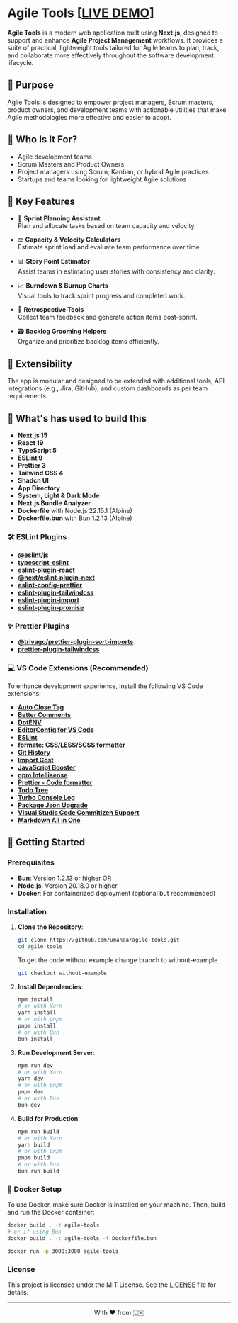 # Agile Tools [[LIVE DEMO]([#](https://agile-tools-livid.vercel.app/))]

**Agile Tools** is a modern web application built using **Next.js**, designed to support and enhance **Agile Project Management** workflows. It provides a suite of practical, lightweight tools tailored for Agile teams to plan, track, and collaborate more effectively throughout the software development lifecycle.

## 🎯 Purpose

Agile Tools is designed to empower project managers, Scrum masters, product owners, and development teams with actionable utilities that make Agile methodologies more effective and easier to adopt.

## 👥 Who Is It For?

- Agile development teams
- Scrum Masters and Product Owners
- Project managers using Scrum, Kanban, or hybrid Agile practices
- Startups and teams looking for lightweight Agile solutions

## 🚀 Key Features

- 📅 **Sprint Planning Assistant**  
  Plan and allocate tasks based on team capacity and velocity.

- ⚖️ **Capacity & Velocity Calculators**  
  Estimate sprint load and evaluate team performance over time.

- 📊 **Story Point Estimator**  
  Assist teams in estimating user stories with consistency and clarity.

- 📈 **Burndown & Burnup Charts**  
  Visual tools to track sprint progress and completed work.

- 🧠 **Retrospective Tools**  
  Collect team feedback and generate action items post-sprint.

- 🗃️ **Backlog Grooming Helpers**  
  Organize and prioritize backlog items efficiently.

## 🧩 Extensibility

The app is modular and designed to be extended with additional tools, API integrations (e.g., Jira, GitHub), and custom dashboards as per team requirements.


## 🚀 What's has used to build this

- **Next.js 15**
- **React 19**
- **TypeScript 5**
- **ESLint 9**
- **Prettier 3**
- **Tailwind CSS 4**
- **Shadcn UI**
- **App Directory**
- **System, Light & Dark Mode**
- **Next.js Bundle Analyzer**
- **Dockerfile** with Node.js 22.15.1 (Alpine)
- **Dockerfile.bun** with Bun 1.2.13 (Alpine)

### 🛠️ ESLint Plugins

- [**@eslint/js**](https://www.npmjs.com/package/@eslint/js)
- [**typescript-eslint**](https://github.com/typescript-eslint/typescript-eslint)
- [**eslint-plugin-react**](https://github.com/jsx-eslint/eslint-plugin-react)
- [**@next/eslint-plugin-next**](https://github.com/vercel/next.js)
- [**eslint-config-prettier**](eslint-config-prettier)
- [**eslint-plugin-tailwindcss**](https://github.com/francoismassart/eslint-plugin-tailwindcss)
- [**eslint-plugin-import**](https://github.com/import-js/eslint-plugin-import)
- [**eslint-plugin-promise**](https://github.com/eslint-community/eslint-plugin-promise)

### ✨ Prettier Plugins

- [**@trivago/prettier-plugin-sort-imports**](https://github.com/trivago/prettier-plugin-sort-imports)
- [**prettier-plugin-tailwindcss**](https://github.com/tailwindlabs/prettier-plugin-tailwindcss)

### 💻 VS Code Extensions (Recommended)

To enhance development experience, install the following VS Code extensions:

- [**Auto Close Tag**](https://marketplace.visualstudio.com/items?itemName=formulahendry.auto-close-tag)
- [**Better Comments**](https://marketplace.visualstudio.com/items?itemName=aaron-bond.better-comments)
- [**DotENV**](https://marketplace.visualstudio.com/items?itemName=mikestead.dotenv)
- [**EditorConfig for VS Code**](https://marketplace.visualstudio.com/items?itemName=EditorConfig.EditorConfig)
- [**ESLint**](https://marketplace.visualstudio.com/items?itemName=dbaeumer.vscode-eslint)
- [**formate: CSS/LESS/SCSS formatter**](https://marketplace.visualstudio.com/items?itemName=MikeBovenlander.formate)
- [**Git History**](https://marketplace.visualstudio.com/items?itemName=donjayamanne.githistory)
- [**Import Cost**](https://marketplace.visualstudio.com/items?itemName=wix.vscode-import-cost)
- [**JavaScript Booster**](https://marketplace.visualstudio.com/items?itemName=sburg.vscode-javascript-booster)
- [**npm Intellisense**](https://marketplace.visualstudio.com/items?itemName=christian-kohler.npm-intellisense)
- [**Prettier - Code formatter**](https://marketplace.visualstudio.com/items?itemName=esbenp)
- [**Todo Tree**](https://marketplace.visualstudio.com/items?itemName=Gruntfuggly.todo-tree)
- [**Turbo Console Log**](https://marketplace.visualstudio.com/items?itemName=ChakrounAnas.turbo-console-log)
- [**Package Json Upgrade**](https://marketplace.visualstudio.com/items?itemName=codeandstuff.package-json-upgrade)
- [**Visual Studio Code Commitizen Support**](https://marketplace.visualstudio.com/items?itemName=KnisterPeter.vscode-commitizen)
- [**Markdown All in One**](https://marketplace.visualstudio.com/items?itemName=yzhang.markdown-all-in-one)


## 🏁 Getting Started

### Prerequisites

- **Bun**: Version 1.2.13 or higher OR
- **Node.js**: Version 20.18.0 or higher
- **Docker**: For containerized deployment (optional but recommended)

### Installation

1. **Clone the Repository**:
    ```bash
    git clone https://github.com/umanda/agile-tools.git
    cd agile-tools
    ```
    To get the code without example change branch to without-example
    ```bash
    git checkout without-example
    ```

2. **Install Dependencies**:
    ```bash
    npm install
    # or with Yarn
    yarn install
    # or with pnpm
    pnpm install
    # or with Bun
    bun install
    ```

3. **Run Development Server**:
    ```bash
    npm run dev
    # or with Yarn
    yarn dev
    # or with pnpm
    pnpm dev
    # or with Bun
    bun dev
    ```

4. **Build for Production**:
    ```bash
    npm run build
    # or with Yarn
    yarn build
    # or with pnpm
    pnpm build
    # or with Bun
    bun run build
    ```

### 🐳 Docker Setup

To use Docker, make sure Docker is installed on your machine. Then, build and run the Docker container:

```bash
docker build . -t agile-tools
# or if using Bun
docker build . -t agile-tools -f Dockerfile.bun

docker run -p 3000:3000 agile-tools
```


### License

This project is licensed under the MIT License. See the [LICENSE](LICENSE) file for details.

---

<p style="text-align: center;"> With ❤️ from 🇱🇰</p>
